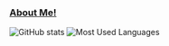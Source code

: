 ### [About Me!](https://about.me/tunguyen9889)
![GitHub stats](https://github-readme-stats.vercel.app/api?username=tunguyen9889&show_icons=true&theme=tokyonight&count_private=true)
![Most Used Languages](https://github-readme-stats.vercel.app/api/top-langs/?username=tunguyen9889&layout=compact&theme=tokyonight&count_private=true&langs_count=8)
